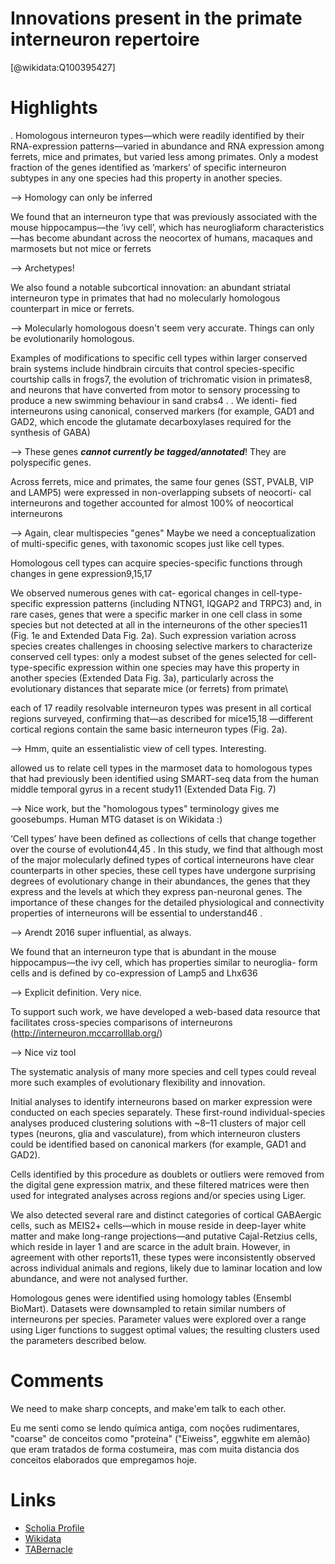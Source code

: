 
Innovations present in the primate interneuron repertoire
=========================================================
  
  [@wikidata:Q100395427]  

# Highlights

. Homologous interneuron types—which were readily identified by their RNA-expression patterns—varied in abundance and RNA expression among ferrets, mice and primates, but varied less among primates. Only a modest fraction of the genes identified as ‘markers’ of specific interneuron subtypes in any one species had this property in another species.

--> Homology can only be inferred


We found that an interneuron type that was previously associated with the mouse hippocampus—the ‘ivy cell’, which has neurogliaform characteristics—has become abundant across the neocortex of humans, macaques and marmosets but not mice or ferrets

--> Archetypes!

We also found a notable subcortical innovation: an abundant striatal interneuron type in primates that had no molecularly homologous counterpart in mice or ferrets.

--> Molecularly homologous doesn't seem very accurate. Things can only be evolutionarily homologous.

Examples of modifications to specific cell types within larger conserved brain systems include hindbrain circuits that control species-specific courtship calls in frogs7, the evolution of trichromatic vision in primates8, and neurons that have converted from motor to sensory processing to produce a new swimming behaviour in sand crabs4
.
. We identi- fied interneurons using canonical, conserved markers (for example, GAD1 and GAD2, which encode the glutamate decarboxylases required for the synthesis of GABA)

--> These genes ___cannot currently be tagged/annotated___! They are polyspecific genes. 

Across ferrets, mice and primates, the same four genes (SST, PVALB,
VIP and LAMP5) were expressed in non-overlapping subsets of neocorti- cal interneurons and together accounted for almost 100% of neocortical interneurons

--> Again, clear multispecies "genes" Maybe we need a conceptualization of multi-specific genes, with taxonomic scopes just like cell types.

Homologous cell types can acquire species-specific functions through changes in gene expression9,15,17

We observed numerous genes with cat- egorical changes in cell-type-specific expression patterns (including NTNG1, IQGAP2 and TRPC3) and, in rare cases, genes that were a specific marker in one cell class in some species but not detected at all in the interneurons of the other species11
(Fig. 1e and Extended Data Fig. 2a).
Such expression variation across species creates challenges in choosing selective markers to characterize conserved cell types: only a modest subset of the genes selected for cell-type-specific expression within one species may have this property in another species (Extended Data Fig. 3a), particularly across the evolutionary distances that separate mice (or ferrets) from primate\

each of 17 readily resolvable interneuron types was present in all cortical regions surveyed, confirming that—as described for mice15,18
—different cortical
regions contain the same basic interneuron types (Fig. 2a).

--> Hmm, quite an essentialistic view of cell types. Interesting. 

allowed us to relate cell types in the marmoset data to homologous types that had previously been identified using SMART-seq data from the human middle temporal gyrus in a recent study11
(Extended Data Fig. 7)

--> Nice work, but the "homologous types" terminology gives me goosebumps. Human MTG dataset is on Wikidata :) 


‘Cell types’ have been defined as collections of cells that change together over the course of evolution44,45
. In this study, we find that
although most of the major molecularly defined types of cortical interneurons have clear counterparts in other species, these cell types have undergone surprising degrees of evolutionary change in their abundances, the genes that they express and the levels at which they express pan-neuronal genes. The importance of these changes for the detailed physiological and connectivity properties of interneurons will be essential to understand46
.

--> Arendt 2016 super influential, as always. 

We found that an interneuron type that is abundant in the mouse hippocampus—the ivy cell, which has properties similar to neuroglia- form cells and is defined by co-expression of Lamp5 and Lhx636

--> Explicit definition. Very nice. 

To support such work, we have developed a web-based data
resource that facilitates cross-species comparisons of interneurons (http://interneuron.mccarrolllab.org/)

--> Nice viz tool

The systematic analysis of many more species and cell types could reveal more such examples of evolutionary flexibility and innovation.


Initial analyses to identify interneurons based on marker expression were conducted on each species separately. These first-round individual-species analyses produced clustering solutions with ~8–11 clusters of major cell types (neurons, glia and vasculature), from which interneuron clusters could be identified based on canonical markers (for example, GAD1 and GAD2).

Cells identified by this procedure as doublets or outliers were removed from the digital gene expression matrix, and these filtered matrices were then used for integrated analyses across regions and/or species using Liger.

We also detected several rare and distinct categories of cortical GABAergic cells, such as MEIS2+ cells—which in mouse reside in deep-layer white matter and make long-range projections—and putative Cajal-Retzius cells, which reside in layer 1 and are scarce in the adult brain. However, in agreement with other reports11, these types were inconsistently observed across individual animals and regions, likely due to laminar location and low abundance, and were not analysed further.

Homologous genes were identified using homology tables (Ensembl BioMart). Datasets were downsampled to retain similar numbers of interneurons per species. Parameter values were explored over a range using Liger functions to suggest optimal values; the resulting clusters used the parameters described below.


# Comments

We need to make sharp concepts, and make'em talk to each other. 

Eu me senti como se lendo química antiga, com noções rudimentares, "coarse" de conceitos como "proteína" ("Eiweiss", eggwhite em alemão) que eram tratados de forma costumeira, mas com muita distancia dos conceitos elaborados que empregamos hoje. 

# Links
  
 * [Scholia Profile](https://scholia.toolforge.org/work/Q100395427)  
 * [Wikidata](https://www.wikidata.org/wiki/Q100395427)  
 * [TABernacle](https://tabernacle.toolforge.org/?#/tab/manual/Q100395427/P921%3BP4510)  
